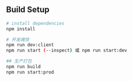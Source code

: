 ## Build Setup

``` bash
# install dependencies
npm install

# 开发魂惊
npm run dev:client
npm run start (--inspect) 或 npm run start:dev

## 生产打包
npm run build
npm run start:prod
```